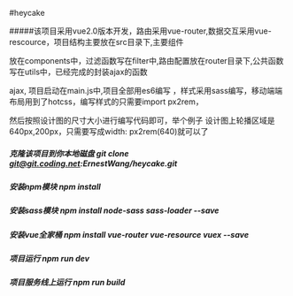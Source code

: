 #heycake  


#####该项目采用vue2.0版本开发，路由采用vue-router,数据交互采用vue-rescource，项目结构主要放在src目录下,主要组件

放在components中，过滤函数写在filter中,路由配置放在router目录下,公共函数写在utils中，已经完成的封装ajax的函数
 
ajax, 项目启动在main.js中,项目全部用es6编写 ，样式采用sass编写，移动端端布局用到了hotcss，编写样式的只需要import px2rem，

然后按照设计图的尺寸大小进行编写代码即可，举个例子 设计图上轮播区域是640px,200px，只需要写成width: px2rem(640)就可以了


##### 克隆该项目到你本地磁盘   git clone git@git.coding.net:ErnestWang/heycake.git

##### 安装npm模块      npm install 

##### 安装sass模块     npm install node-sass  sass-loader  --save

##### 安装vue全家桶    npm install vue-router vue-resource vuex --save


##### 项目运行    npm run dev


##### 项目服务线上运行  npm run build 


